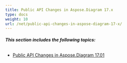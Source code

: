 ```yaml
---
title: Public API Changes in Aspose.Diagram 17.x
type: docs
weight: 10
url: /net/public-api-changes-in-aspose-diagram-17-x/
---
```


###### **This section includes the following topics:**
- [Public API Changes in Aspose.Diagram 17.01](/diagram/net/public-api-changes-in-aspose-diagram-17-01-html/)
